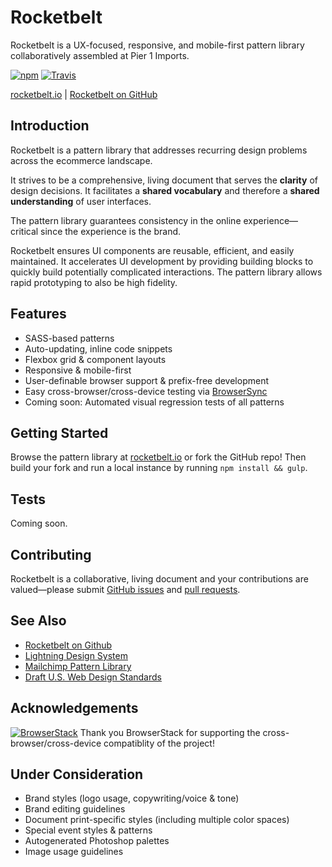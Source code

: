 Rocketbelt
==========
Rocketbelt is a UX-focused, responsive, and mobile-first pattern library collaboratively assembled at Pier 1 Imports.

[![npm](https://img.shields.io/npm/v/rocketbelt.svg?style=flat-square)](https://www.npmjs.com/package/rocketbelt)
[![Travis](https://img.shields.io/travis/Pier1/rocketbelt.svg?style=flat-square)](https://travis-ci.org/Pier1/rocketbelt)

[rocketbelt.io](http://rocketbelt.io) | [Rocketbelt on GitHub](https://github.com/pier1/rocketbelt)

Introduction
------------
Rocketbelt is a pattern library that addresses recurring design problems across the ecommerce landscape.

It strives to be a comprehensive, living document that serves the __clarity__ of design decisions. It facilitates a __shared vocabulary__ and therefore a __shared understanding__ of user interfaces.

The pattern library guarantees consistency in the online experience—critical since the experience is the brand.

Rocketbelt ensures UI components are reusable, efficient, and easily maintained. It accelerates UI development by providing building blocks to quickly build potentially complicated interactions. The pattern library allows rapid prototyping to also be high fidelity.

Features
--------
* SASS-based patterns
* Auto-updating, inline code snippets
* Flexbox grid & component layouts
* Responsive & mobile-first
* User-definable browser support & prefix-free development
* Easy cross-browser/cross-device testing via [BrowserSync](https://www.browsersync.io/)
* Coming soon: Automated visual regression tests of all patterns

Getting Started
---------------
Browse the pattern library at [rocketbelt.io](http://rocketbelt.io) or fork the GitHub repo! Then build your fork and run a local instance by running `npm install && gulp`.

Tests
-----
Coming soon.

Contributing
------------
Rocketbelt is a collaborative, living document and your contributions are valued—please submit [GitHub issues](https://github.com/pier1/rocketbelt/issues) and [pull requests](https://github.com/pier1/rocketbelt/pulls).

See Also
--------
* [Rocketbelt on Github](https://github.com/Pier1/rocketbelt)
* [Lightning Design System](https://www.lightningdesignsystem.com/)
* [Mailchimp Pattern Library](https://ux.mailchimp.com)
* [Draft U.S. Web Design Standards](https://standards.usa.gov/)

Acknowledgements
----------------
[![BrowserStack](https://cdn.rawgit.com/Pier1/rocketbelt/d31d9ce0/templates/assets/browserstack.svg)](https://browserstack.com)
Thank you BrowserStack for supporting the cross-browser/cross-device compatiblity of the project!

Under Consideration
-------------------
* Brand styles (logo usage, copywriting/voice & tone)
* Brand editing guidelines
* Document print-specific styles (including multiple color spaces)
* Special event styles & patterns
* Autogenerated Photoshop palettes
* Image usage guidelines
